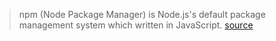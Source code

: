 > npm (Node Package Manager) is Node.js's default package management system which written in JavaScript. [source](https://zh.wikipedia.org/wiki/Npm)